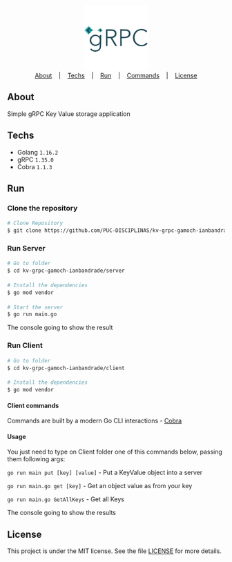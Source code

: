 <div align="center">
  <img width="150px" alt="Logo" src="./assets/img/grpc.svg"/>
</div>

<div align="center">
  <a href="#about">About</a>
   &nbsp;&nbsp;&nbsp;|&nbsp;&nbsp;&nbsp;
  <a href="#techs">Techs</a>
  &nbsp;&nbsp;&nbsp;|&nbsp;&nbsp;&nbsp;
  <a href="#run">Run</a>
&nbsp;&nbsp;&nbsp;|&nbsp;&nbsp;&nbsp;
  <a href="#commands">Commands</a>
  &nbsp;&nbsp;&nbsp;|&nbsp;&nbsp;&nbsp;
  <a href="#license">License</a>
</div>

## About

Simple gRPC Key Value storage application

## Techs

- Golang `1.16.2`
- gRPC `1.35.0`
- Cobra `1.1.3`

## Run

### Clone the repository

```bash
# Clone Repository
$ git clone https://github.com/PUC-DISCIPLINAS/kv-grpc-gamoch-ianbandrade.git
```

### Run Server

```bash
# Go to folder
$ cd kv-grpc-gamoch-ianbandrade/server

# Install the dependencies
$ go mod vendor

# Start the server
$ go run main.go
```

The console going to show the result

### Run Client

```bash
# Go to folder
$ cd kv-grpc-gamoch-ianbandrade/client

# Install the dependencies
$ go mod vendor
```

#### Client commands

Commands are built by a modern Go CLI interactions - [Cobra](https://github.com/spf13/cobra)

#### Usage

You just need to type on Client folder one of this commands below, passing them following args:

`go run main put [key] [value]` - Put a KeyValue object into a server

`go run main.go get [key]` - Get an object value as from your key

`go run main.go GetAllKeys` - Get all Keys

The console going to show the results

## License

This project is under the MIT license. See the file [LICENSE](LICENSE) for more details.
